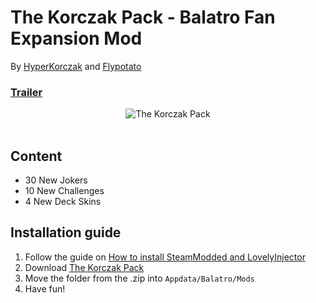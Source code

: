 # The Korczak Pack - Balatro Fan Expansion Mod
By [HyperKorczak](https://www.instagram.com/hyperkorczak/) and [Flypotato](https://x.com/Flypotato123)
### [Trailer](https://www.youtube.com/@HyperKorczak)
<div align="center">
    <img src="https://github.com/user-attachments/assets/ffb6b368-bce5-471e-a775-26937fcc4419" alt="The Korczak Pack"/>
</div>
<br/>

## Content
* 30 New Jokers
* 10 New Challenges
* 4 New Deck Skins

## Installation guide
1. Follow the guide on [How to install SteamModded and LovelyInjector](https://github.com/Steamodded/smods/wiki)
2. Download [The Korczak Pack](https://github.com/flypotato123/TheKorczakPack/releases)
3. Move the folder from the .zip into `Appdata/Balatro/Mods`
4. Have fun!
